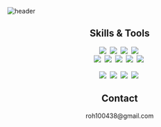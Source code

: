 ![header](https://capsule-render.vercel.app/api?type=waving&color=gradient&height=300&section=header&text=Hola!%20Seungjun's%20GitHub)

<div align="center">

<h2 tabindex="-1" class="heading-element" dir="auto">Skills & Tools</h2>

</div>

<div align="center">
  <img src="https://img.shields.io/badge/Java-000000?style=flat-square&logo=Java&logoColor=white"/>&nbsp;
  <img src="https://img.shields.io/badge/Spring-000000?style=flat-square&logo=Spring&logoColor=white"/>&nbsp;
  <img src="https://img.shields.io/badge/Spring JPA-000000?style=flat-square&logo=Spring-JPA&logoColor=white"/>&nbsp;
  <img src="https://img.shields.io/badge/Spring Security-000000?style=flat-square&logo=springsecurity&logoColor=white"/>&nbsp;
</div>

<div align="center">
  <img src="https://img.shields.io/badge/Dart-000000?style=flat-square&logo=Dart&logoColor=white"/>&nbsp;
  <img src="https://img.shields.io/badge/flutter-000000?style=flat-square&logo=flutter&logoColor=white"/>&nbsp;
  <img src="https://img.shields.io/badge/postgresql-000000?style=flat-square&logo=postgresql&logoColor=white"/>&nbsp;
  <img src="https://img.shields.io/badge/redis-000000?style=flat-square&logo=redis&logoColor=white"/>&nbsp;
  <img src="https://img.shields.io/badge/Docker-000000?style=flat-square&logo=Docker&logoColor=white"/>&nbsp;
</div>&nbsp&nbsp

<div align="center">
  <img src="https://img.shields.io/badge/macos-707070?style=flat-square&logo=macos&logoColor=white"/>&nbsp;
  <img src="https://img.shields.io/badge/intellijidea-707070?style=flat-square&logo=intellijidea&logoColor=white"/>&nbsp;
  <img src="https://img.shields.io/badge/github-707070?style=flat-square&logo=github&logoColor=white"/>&nbsp;
  <img src="https://img.shields.io/badge/notion-707070?style=flat-square&logo=notion&logoColor=white"/>&nbsp;
</div>

<div align="center">
<h2 tabindex="-1" class="heading-element" dir="auto">Contact</h2>
roh100438@gmail.com
</div>


<!--
**ZeroZoa/ZeroZoa** is a ✨ _special_ ✨ repository because its `README.md` (this file) appears on your GitHub profile.

Here are some ideas to get you started:

- 🔭 I’m currently working on ...
- 🌱 I’m currently learning ...
- 👯 I’m looking to collaborate on ...
- 🤔 I’m looking for help with ...
- 💬 Ask me about ...
- 📫 How to reach me: ...
- 😄 Pronouns: ...
- ⚡ Fun fact: ...
-->
